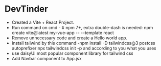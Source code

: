 # DevTinder

- Created a Vite + React Project.
- Run command on cmd - # npm 7+, extra double-dash is needed:
npm create vite@latest my-vue-app -- --template react
- Remove unnecessary code and create a Hello world app.
- install tailwind by this command -npm install -D tailwindcss@3 postcss autoprefixer
npx tailwindcss init -p 
and according to you what you uses 
- use daisyUI most popular component library for tailwind css
- Add Navbar component to App.jsx

